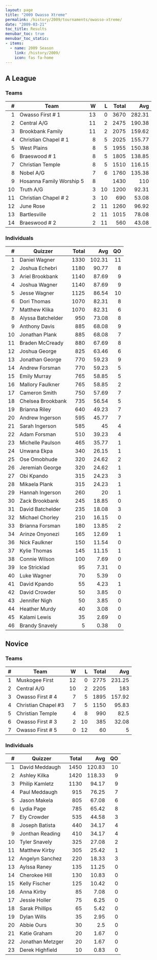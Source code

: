 ```yaml
---
layout: page
title: "2009 Owasso Xtreme"
permalink: /history/2009/tournaments/owasso-xtreme/
date: "2009-03-21"
toc_title: Results
menubar_toc: true
menubar_toc_static:
- items:
  - name: 2009 Season
    link: /history/2009/
    icon: fas fa-home
---
```


## A League

### Teams

|    # | Team                     |    W |    L | Total |    Avg |
| ---: | ------------------------ | ---: | ---: | ----: | -----: |
|    1 | Owasso First # 1         |   13 |    0 |  3670 | 282.31 |
|    2 | Central A/G              |   11 |    2 |  2475 | 190.38 |
|    3 | Brookbank Family         |   11 |    2 |  2075 | 159.62 |
|    4 | Christian Chapel # 1     |    8 |    5 |  2025 | 155.77 |
|    5 | West Plains              |    8 |    5 |  1955 | 150.38 |
|    6 | Braeswood # 1            |    8 |    5 |  1805 | 138.85 |
|    7 | Christian Temple         |    8 |    5 |  1510 | 116.15 |
|    8 | Nobel A/G                |    7 |    6 |  1760 | 135.38 |
|    9 | Hosanna Family Worship 5 |    8 |      |  1430 |    110 |
|   10 | Truth A/G                |    3 |   10 |  1200 |  92.31 |
|   11 | Christian Chapel # 2     |    3 |   10 |   690 |  53.08 |
|   12 | June Rose                |    2 |   11 |  1260 |  96.92 |
|   13 | Bartlesville             |    2 |   11 |  1015 |  78.08 |
|   14 | Braeswood # 2            |    2 |   11 |   560 |  43.08 |

### Individuals

|    # | Quizzer           | Total |    Avg |   QO |
| ---: | ----------------- | ----: | -----: | ---: |
|    1 | Daniel Wagner     |  1330 | 102.31 |   11 |
|    2 | Joshua Echebri    |  1180 |  90.77 |    8 |
|    3 | Ariel Brookbank   |  1140 |  87.69 |    9 |
|    4 | Joshua Wagner     |  1140 |  87.69 |    9 |
|    5 | Jesse Wagner      |  1125 |  86.54 |   10 |
|    6 | Dori Thomas       |  1070 |  82.31 |    8 |
|    7 | Matthew Klika     |  1070 |  82.31 |    6 |
|    8 | Alyssa Batchelder |   950 |  73.08 |    8 |
|    9 | Anthony Davis     |   885 |  68.08 |    9 |
|   10 | Jonathan Plank    |   885 |  68.08 |    7 |
|   11 | Braden McCready   |   880 |  67.69 |    8 |
|   12 | Joshua George     |   825 |  63.46 |    6 |
|   13 | Jonathan George   |   770 |  59.23 |    9 |
|   14 | Andrew Forsman    |   770 |  59.23 |    5 |
|   15 | Emily Murray      |   765 |  58.85 |    5 |
|   16 | Mallory Faulkner  |   765 |  58.85 |    2 |
|   17 | Cameron Smith     |   750 |  57.69 |    7 |
|   18 | Chelsea Brookbank |   735 |  56.54 |    5 |
|   19 | Brianna Riley     |   640 |  49.23 |    7 |
|   20 | Andrew Ingerson   |   595 |  45.77 |    7 |
|   21 | Sarah Ingerson    |   585 |     45 |    4 |
|   22 | Adam Forsman      |   510 |  39.23 |    4 |
|   23 | Michelle Paulson  |   465 |  35.77 |    1 |
|   24 | Unwana Ekpa       |   340 |  26.15 |    1 |
|   25 | Ose Omobhude      |   320 |  24.62 |    2 |
|   26 | Jeremiah George   |   320 |  24.62 |    1 |
|   27 | Obi Kpando        |   315 |  24.23 |    3 |
|   28 | Mikaela Plank     |   315 |  24.23 |    1 |
|   29 | Hannah Ingerson   |   260 |     20 |    1 |
|   30 | Zack Brookbank    |   245 |  18.85 |    0 |
|   31 | David Batchelder  |   235 |  18.08 |    3 |
|   32 | Michael Chorley   |   210 |  16.15 |    0 |
|   33 | Brianna Forsman   |   180 |  13.85 |    2 |
|   34 | Arinze Onyonezi   |   165 |  12.69 |    1 |
|   36 | Nick Faulkner     |   150 |  11.54 |    0 |
|   37 | Kylie Thomas      |   145 |  11.15 |    1 |
|   38 | Connie Wilson     |   100 |   7.69 |    0 |
|   39 | Ice Stricklad     |    95 |   7.31 |    0 |
|   40 | Luke Wagner       |    70 |   5.39 |    0 |
|   41 | David Kpando      |    55 |   4.23 |    1 |
|   42 | David Crowder     |    50 |   3.85 |    0 |
|   43 | Jennifer Nigh     |    50 |   3.85 |    0 |
|   44 | Heather Murdy     |    40 |   3.08 |    0 |
|   45 | Kalami Lewis      |    35 |   2.69 |    0 |
|   46 | Brandy Snavely    |     5 |   0.38 |    0 |

## Novice

### Teams

|    # | Team                |    W |    L | Total |    Avg |
| ---: | ------------------- | ---: | ---: | ----: | -----: |
|    1 | Muskogee First      |   12 |    0 |  2775 | 231.25 |
|    2 | Central A/G         |   10 |    2 |  2205 |    183 |
|    3 | Owasso First # 4    |    7 |    5 |  1895 | 157.92 |
|    4 | Christian Chapel #3 |    7 |    5 |  1150 |  95.83 |
|    5 | Christian Temple    |    4 |    8 |   990 |   82.5 |
|    6 | Owasso First # 3    |    2 |   10 |   385 |  32.08 |
|    7 | Owasso First # 5    |    0 |   12 |    60 |      5 |

### Individuals

|    # | Quizzer          | Total |    Avg |   QO |
| ---: | ---------------- | ----: | -----: | ---: |
|    1 | David Meddaugh   |  1450 | 120.83 |   10 |
|    2 | Ashley Kilka     |  1420 | 118.33 |    9 |
|    3 | Philip Kamletz   |  1130 |  94.17 |    9 |
|    4 | Paul Meddaugh    |   915 |  76.25 |    7 |
|    5 | Jason Makela     |   805 |  67.08 |    6 |
|    6 | Lydia Page       |   785 |  65.42 |    8 |
|    7 | Ely Crowder      |   535 |  44.58 |    3 |
|    8 | Joseph Batista   |   440 |  34.17 |    4 |
|    9 | Jonthan Reading  |   410 |  34.17 |    4 |
|   10 | Tyler Snavely    |   325 |  27.08 |    2 |
|   11 | Matthew Kirby    |   305 |  25.42 |    1 |
|   12 | Angelyn Sanchez  |   220 |  18.33 |    3 |
|   13 | Aylssa Raney     |   135 |  11.25 |    0 |
|   14 | Cherokee Hill    |   130 |  10.83 |    0 |
|   15 | Kelly Fischer    |   125 |  10.42 |    0 |
|   16 | Anna Kirby       |    85 |   7.08 |    0 |
|   17 | Jessie Holler    |    75 |   6.25 |    0 |
|   18 | Sarak Phillips   |    65 |   5.42 |    0 |
|   19 | Dylan Wills      |    35 |   2.95 |    0 |
|   20 | Abbie Ours       |    30 |    2.5 |    0 |
|   21 | Katie Graham     |    20 |   1.67 |    0 |
|   22 | Jonathan Metzger |    20 |   1.67 |    0 |
|   23 | Derek Highfield  |    10 |   0.83 |    0 |

